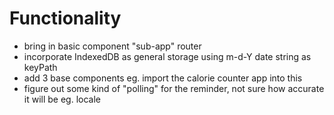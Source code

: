# Functionality
- bring in basic component "sub-app" router
- incorporate IndexedDB as general storage using m-d-Y date string as keyPath
- add 3 base components eg. import the calorie counter app into this
- figure out some kind of "polling" for the reminder, not sure how accurate it will be eg. locale